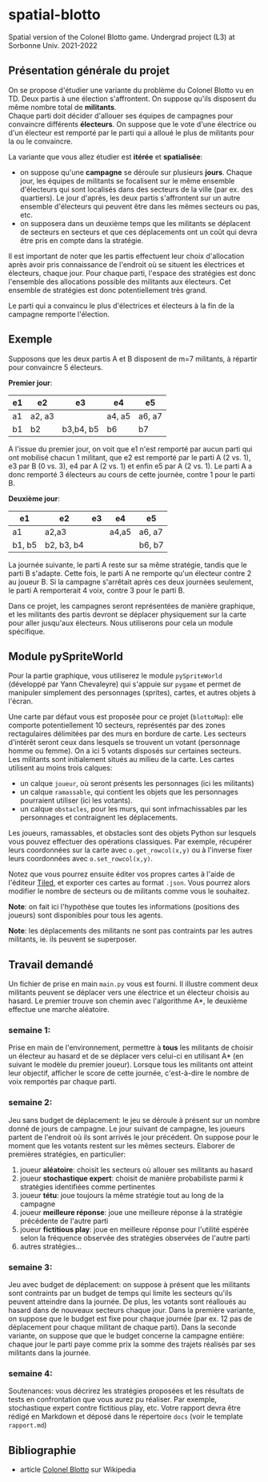 # spatial-blotto
Spatial version of the Colonel Blotto game. Undergrad project (L3) at Sorbonne Univ. 2021-2022

## Présentation générale du projet

On se propose d'étudier une variante du problème du Colonel Blotto vu en TD.
Deux partis à une élection s'affrontent. On suppose qu'ils disposent du même nombre total de **militants**.  
Chaque parti doit décider d'allouer ses équipes de campagnes pour convaincre différents **électeurs**.
On suppose que le vote d'une électrice ou d'un électeur est remporté par le parti qui a alloué le plus de militants pour la ou le convaincre.

La variante que vous allez étudier est **itérée** et **spatialisée**:
* on suppose qu'une **campagne** se déroule sur plusieurs **jours**. Chaque jour, les équipes de militants se focalisent sur le même ensemble d'électeurs qui sont localisés dans des secteurs de la ville (par ex. des quartiers). Le jour d'après, les deux partis s'affrontent sur un autre ensemble d'électeurs qui peuvent être dans les mêmes secteurs ou pas, etc.
* on supposera dans un deuxième temps que les militants se déplacent de secteurs en secteurs et que ces déplacements ont un coût qui devra être pris en compte dans la stratégie.

Il est important de noter que les partis effectuent leur choix d'allocation après avoir pris connaissance de l'endroit où se situent les électrices et électeurs, chaque jour. Pour chaque parti, l'espace des stratégies est donc l'ensemble des allocations possible des militants aux électeurs. Cet ensemble de stratégies est donc potentiellement très grand.

Le parti qui a convaincu le plus d'électrices et électeurs à la fin de la campagne remporte l'élection.

## Exemple

Supposons que les deux partis A et B disposent de m=7 militants, à répartir pour convaincre 5 électeurs.

**Premier jour**:

| e1 | e2 | e3 | e4 | e5 |
|---|---|---|---|---|
| a1 | a2, a3 | | a4, a5 | a6, a7 |
| b1 | b2 | b3,b4, b5| b6 | b7 |

A l'issue du premier jour, on voit que e1 n'est remporté par aucun parti qui ont mobilisé chacun 1 militant, que e2 est remporté par le parti A (2 vs. 1), e3 par B (0 vs. 3), e4 par A (2 vs. 1) et enfin e5 par A (2 vs. 1).
Le parti A a donc remporté 3 électeurs au cours de cette journée, contre 1 pour le parti B.  

**Deuxième jour**:

| e1 | e2 | e3 | e4 | e5 |
|---|---|---|---|---|
| a1 | a2,a3 | | a4,a5 | a6, a7 |
| b1, b5 | b2, b3, b4 |  |  | b6, b7 |

La journée suivante, le parti A reste sur sa même stratégie, tandis que le parti B s'adapte. Cette fois, le parti A ne remporte qu'un électeur contre 2 au joueur B.
Si la campagne s'arrêtait après ces deux journées seulement, le parti A remporterait 4 voix, contre 3 pour le parti B.   



Dans ce projet, les campagnes seront représentées de manière graphique, et les militants des partis devront se déplacer physiquement sur la carte pour aller jusqu'aux électeurs. Nous utiliserons pour cela un module spécifique.



## Module pySpriteWorld

Pour la partie graphique, vous utiliserez le module `pySpriteWorld` (développé par Yann Chevaleyre) qui s'appuie sur `pygame` et permet de manipuler simplement des personnages (sprites), cartes, et autres objets à l'écran.

Une carte par défaut vous est proposée pour ce projet (`blottoMap`): elle comporte potentiellement 10 secteurs, représentés par des zones rectagulaires délimitées par des murs en bordure de carte. Les secteurs d'intérêt seront ceux dans lesquels se trouvent un votant (personnage homme ou femme). On a ici 5 votants disposés sur certaines secteurs.  
Les militants sont initialement situés au milieu de la carte.
Les cartes utilisent au moins trois calques:

* un calque `joueur`, où seront présents les personnages (ici les militants)
* un calque `ramassable`, qui contient les objets que les personnages pourraient utiliser (ici les votants).
* un calque `obstacles`, pour les murs, qui sont infrnachissables par les personnages et contraignent les déplacements.

Les joueurs, ramassables, et obstacles sont des objets Python sur lesquels vous pouvez effectuer des opérations classiques.
Par exemple, récupérer leurs coordonnées sur la carte avec `o.get_rowcol(x,y)` ou à l'inverse fixer leurs coordonnées avec `o.set_rowcol(x,y)`.


Notez que vous pourrez ensuite éditer vos propres cartes à l'aide de l'éditeur [Tiled](https://www.mapeditor.org/), et exporter ces cartes au format `.json`. Vous pourrez alors modifier le nombre de secteurs ou de militants comme vous le souhaitez.

**Note**: on fait ici l'hypothèse que toutes les informations (positions des joueurs) sont disponibles pour tous les agents.

**Note**: les déplacements des militants ne sont pas contraints par les autres militants, ie. ils peuvent se superposer.

## Travail demandé

Un fichier de prise en main `main.py` vous est fourni. Il illustre comment deux militants peuvent se déplacer vers une électrice et un électeur choisis au hasard. Le premier trouve son chemin avec l'algorithme A*, le deuxième effectue une marche aléatoire.

### semaine 1:
Prise en main de l'environnement, permettre à **tous** les militants de choisir un électeur au hasard et de se déplacer vers celui-ci en utilisant A* (en suivant le modèle du premier joueur). Lorsque tous les militants ont atteint leur objectif, afficher le score de cette journée, c'est-à-dire le nombre de voix remportés par chaque parti. 

### semaine 2:
Jeu sans budget de déplacement: le jeu se déroule à présent sur un nombre donné de jours de campagne. Le jour suivant de campagne, les joueurs partent de l'endroit où ils sont arrivés le jour précédent. On suppose pour le moment que les votants restent sur les mêmes secteurs.
Elaborer de premières stratégies, en particulier:
1. joueur **aléatoire**: choisit les secteurs où allouer ses militants au hasard
2. joueur **stochastique expert**: choisit de manière probabiliste parmi $k$ stratégies identifiées comme pertinentes
3. joueur **tétu**: joue toujours la même stratégie tout au long de la campagne
4. joueur **meilleure réponse**: joue une meilleure réponse à la stratégie précédente de l'autre parti
5. joueur **fictitious play**: joue en meilleure réponse pour l'utilité espérée selon la fréquence observée des stratégies observées de l'autre parti
6. autres stratégies...

### semaine 3:
Jeu avec budget de déplacement: on suppose à présent que les militants sont contraints par un budget de temps qui limite les secteurs qu'ils peuvent atteindre dans la journée. De plus, les votants sont réalloués au hasard dans de nouveaux secteurs chaque jour.
Dans la première variante, on suppose que le budget est fixe pour chaque journée (par ex. 12 pas de déplacement pour chaque militant de chaque parti). Dans la seconde variante, on suppose que que le budget concerne la campagne entière: chaque jour le parti paye comme prix la somme des trajets réalisés par ses militants dans la journée.

### semaine 4:
Soutenances: vous décrirez les stratégies proposées et les résultats de tests en confrontation que vous aurez pu réaliser. Par exemple, stochastique expert contre fictitious play, etc.
Votre rapport devra être rédigé en Markdown et déposé dans le répertoire `docs` (voir le template `rapport.md`)


## Bibliographie

* article [Colonel Blotto](https://en.wikipedia.org/wiki/Blotto_game) sur Wikipedia
